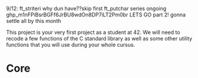 9/12: ft_striteri why dun have??skip first
ft_putchar series ongoing
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
LETS GO part 2!
gonna settle all by this month

This project is your very first project as a student at 42. We will need to
recode a few functions of the C standard library as well as some other
utility functions that you will use during your whole cursus.
 # Core
